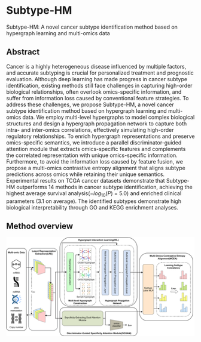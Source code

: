 # Subtype-HM
Subtype-HM: A novel cancer subtype identification method based on hypergraph learning and multi-omics data

## Abstract
Cancer is a highly heterogeneous disease influenced by multiple factors, and accurate subtyping is crucial for personalized treatment and prognostic evaluation. Although deep learning has made progress in cancer subtype identification, existing methods still face challenges in capturing high-order biological relationships, often overlook omics-specific information, and suffer from information loss caused by conventional feature strategies. To address these challenges, we propose Subtype-HM, a novel cancer subtype identification method based on hypergraph learning and multi-omics data. We employ multi-level hypergraphs to model complex biological structures and design a hypergraph propagation network to capture both intra- and inter-omics correlations, effectively simulating high-order regulatory relationships. To enrich hypergraph representations and preserve omics-specific semantics, we introduce a parallel discriminator-guided attention module that extracts omics-specific features and complements the correlated representation with unique omics-specific information. Furthermore, to avoid the information loss caused by feature fusion, we propose a multi-omics contrastive entropy alignment that aligns subtype predictions across omics while retaining their unique semantics. Experimental results on TCGA cancer datasets demonstrate that Subtype-HM outperforms 14 methods in cancer subtype identification, achieving the highest average survival analysis($-log_{10}(P)$ = 5.0) and enriched clinical parameters (3.1 on average). The identified subtypes demonstrate high biological interpretability through GO and KEGG enrichment analyses.


## Method overview
![Overview of the Subtype-HM](model_struct.png) 
